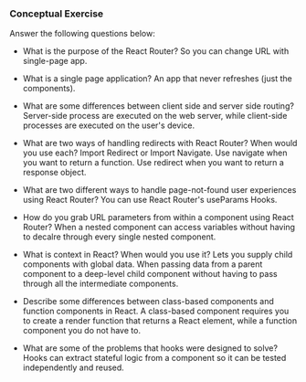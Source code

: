 ### Conceptual Exercise

Answer the following questions below:

- What is the purpose of the React Router?
  So you can change URL with single-page app.

- What is a single page application?
  An app that never refreshes (just the components).

- What are some differences between client side and server side routing?
  Server-side process are executed on the web server, while client-side processes are executed on the user's device.

- What are two ways of handling redirects with React Router? When would you use each?
  Import Redirect or Import Navigate. Use navigate when you want to return a function. Use redirect when you want to return a response object.

- What are two different ways to handle page-not-found user experiences using React Router? 
  You can use React Router's useParams Hooks.

- How do you grab URL parameters from within a component using React Router?
  When a nested component can access variables without having to decalre through every single nested component.

- What is context in React? When would you use it?
  Lets you supply child components with global data. When passing data from a parent component to a deep-level child component without having to pass through all the intermediate components.


- Describe some differences between class-based components and function
  components in React.
  A class-based component requires you to create a render function that returns a React element, while a function component you do not have to.

- What are some of the problems that hooks were designed to solve?
  Hooks can extract stateful logic from a component so it can be tested independently and reused. 